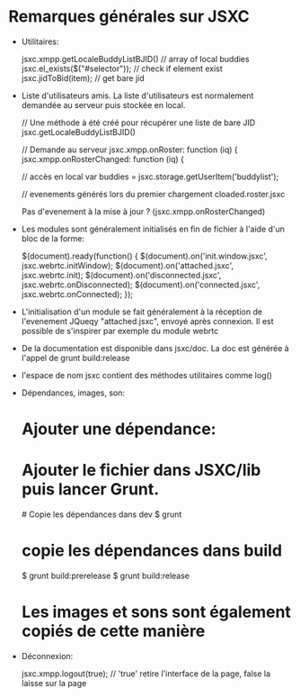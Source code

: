 # Remarques générales sur JSXC

* Utilitaires:


    jsxc.xmpp.getLocaleBuddyListBJID() // array of local buddies
    jsxc.el_exists($("#selector")); // check if element exist
    jsxc.jidToBid(item); // get bare jid 

* Liste d'utilisateurs amis. La liste d'utilisateurs est normalement demandée au serveur puis stockée en local.

    
    // Une méthode à été créé pour récupérer une liste de bare JID
     jsxc.getLocaleBuddyListBJID()
    
    // Demande au serveur
    jsxc.xmpp.onRoster: function (iq) {
    jsxc.xmpp.onRosterChanged: function (iq) {
    
    // accès en local
    var buddies = jsxc.storage.getUserItem('buddylist');
    
    // evenements générés lors du premier chargement
    cloaded.roster.jsxc
    
    Pas d'evenement à la mise à jour ? (jsxc.xmpp.onRosterChanged)
    


* Les modules sont généralement initialisés en fin de fichier à l'aide d'un bloc de la forme:


    $(document).ready(function() {
        $(document).on('init.window.jsxc', jsxc.webrtc.initWindow);
        $(document).on('attached.jsxc', jsxc.webrtc.init);
        $(document).on('disconnected.jsxc', jsxc.webrtc.onDisconnected);
        $(document).on('connected.jsxc', jsxc.webrtc.onConnected);
    });

* L'initialisation d'un module se fait généralement à la réception de l'evenement JQueqy "attached.jsxc", envoyé après connexion.
Il est possible de s'inspirer par exemple du module webrtc

* De la documentation est disponible dans jsxc/doc. La doc est générée
à l'appel de grunt build:release

* l'espace de nom jsxc contient des méthodes utilitaires comme log()

* Dépendances, images, son:


    # Ajouter une dépendance:
    # Ajouter le fichier dans JSXC/lib puis lancer Grunt.

    # Copie les dépendances dans dev
    $ grunt

    # copie les dépendances dans build
    $ grunt build:prerelease
    $ grunt build:release

    # Les images et sons sont également copiés de cette manière

* Déconnexion:


    jsxc.xmpp.logout(true); // 'true' retire l'interface de la page, false la laisse sur la page

